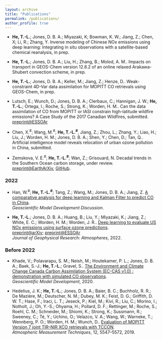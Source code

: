 ```yaml
---
layout: archive
title: "Publications"
permalink: /publications/
author_profile: true
---
```



* **He, T.-L.**; Jones, D. B. A.; Miyazaki, K; Bowman, K. W.; Jiang, Z.; Chen, X; Li, R.; Zhang, Y. Inverse modeling of Chinese NOx emissions using deep learning: Integrating in situ observations with a satellite-based chemical reanalysis, in prep. 

* **He, T.-L.**; Jones, D. B. A.; Liu, H.; Zhang, B.; Molod, A. M.. Impacts on transport in GEOS-Chem version 12.8.2 of an online relaxed Arakawa-Shubert convection scheme, in prep. 

* **He, T.-L.**; Jones, D. B. A.; Keller, M.; Jiang, Z.; Henze, D.. Weak-constraint 4D-Var data assimilation for MOPITT CO retrievals using GEOS-Chem, in prep. <br />

* Lutsch, E.; Wunch, D.; Jones, D. B. A.; Clerbaux, C.; Hannigan, J. W.; **He, T.-L.**; Ortega, I.; Roche, S.; Strong, K.; Worden, H. M.. Can the data assimilation of CO from MOPITT or IASI constrain high-latitude wildfire emissions? A Case Study of the 2017 Canadian Wildfires, submitted.  <br />
[preprint@ESSOAr](https://www.essoar.org/doi/10.1002/essoar.10510875.1)

* Chen, X.<sup>#</sup>; Wang, M.<sup>#</sup>; **He, T.-L.<sup>#</sup>**, Jiang, Z.; Zhou, L.; Zhang, Y.; Liao, H.; Liu, J.; Worden, H. M.; Jones, D. B. A.; Shen, Y.; Chen, D.; Tan, Q.. Artificial intelligence model reveals relocation of urban ozone pollution in China, submitted. 

* Zemskova, V. E.<sup>#</sup>; **He, T.-L.<sup>#</sup>**; Wan, Z.; Grisouard, N. Decadal trends in the Southern Ocean carbon storage, under review. <br />
[preprint@EarthArXiv](https://doi.org/10.31223/X52603), [GitHub](https://github.com/tailonghe/Southern_Ocean_Carbon). 


### 2022 


* Han, W.<sup>#</sup>; **He, T.-L.<sup>#</sup>**; Tang, Z.; Wang, M.; Jones, D. B. A.; Jiang, Z. [A comparative analysis for deep learning and Kalman Filter to predict CO in China](https://gmd.copernicus.org/preprints/gmd-2021-420/).<br /> 
<em>Geoscientific Model Development Discussion</em>.<br />


* **He, T.-L.**; Jones, D. B. A.; Huang, B.; Liu, Y.; Miyazaki, K.; Jiang, Z.; White, E. C.; Worden, H. M.; Worden, J. R.. [Deep learning to evaluate US NOx emissions using surface ozone predictions](https://agupubs.onlinelibrary.wiley.com/doi/10.1029/2021JD035597).<br />
[preprint@arXiv](https://arxiv.org/abs/1908.05841); [preprint@ESSOAr](https://www.essoar.org/doi/abs/10.1002/essoar.10507761.1) <br />
<em>Journal of Geophysical Research: Atmospheres</em>, 2022. 

### Before 2022

* Khade, V.; Polavarapu, S. M.; Neish, M.; Houtekamer, P. L.; Jones, D. B. A.; Baek, S.-J.; **He, T.-L.**; Gravel, S.. [The Environment and Climate Change Canada Carbon Assimilation System (EC-CAS v1.0) : demonstration with simulated CO observations](https://gmd.copernicus.org/preprints/gmd-2020-219/). <br />
<em>Geoscientific Model Development</em>, 2020.

* Hedelius, J. K.; **He, T.-L.**; Jones, D. B. A.; Baier, B. C.; Buchholz, R. R.; De Mazière, M.; Deutscher, N. M.; Dubey, M. K.; Feist, D. G.; Griffith, D. W. T.; Hase, F.; Iraci, L. T.; Jeseck, P.; Kiel, M.; Kivi, R.; Liu, C.; Morino, I.; Notholt, J.; Oh, Y.-S.; Ohyama, H.; Pollard, D. F.; Rettinger, M.; Roche, S.; Roehl, C. M.; Schneider, M.; Shiomi, K.; Strong, K.; Sussmann, R.; Sweeney, C.; Té, Y.; Uchino, O.; Velazco, V. A.; Wang, W.; Warneke, T.; Wennberg, P. O.; Worden, H. M.; Wunch, D.. [Evaluation of MOPITT Version 7 joint TIR–NIR XCO retrievals with TCCON](https://doi.org/10.5194/amt-12-5547-2019). <br />
<em>Atmospheric Measurement Techniques</em>, 12, 5547–5572, 2019.




<!--- <h3><em>You can also find my articles on <u><a href="https://scholar.google.com/citations?user=rfFLRuQAAAAJ&hl=en">my Google Scholar profile</a>.</u></em></h3> --->

